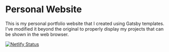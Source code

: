 # Personal Website

This is my personal portfolio website that I created using Gatsby templates. I've modified it beyond the original to properly display my projects that can be shown in the web browser.

[![Netlify Status](https://api.netlify.com/api/v1/badges/5c947ac0-b3f7-4aac-ac46-8d53479174d0/deploy-status)](https://app.netlify.com/sites/unruffled-beaver-0661c7/deploys)